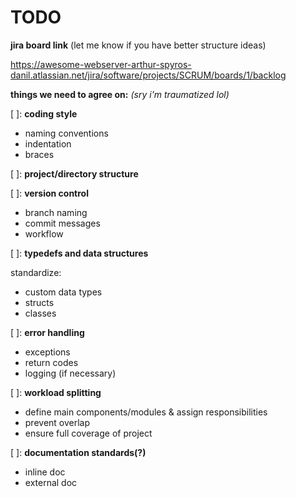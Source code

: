 # TODO

**jira board link** (let me know if you have better structure ideas)

https://awesome-webserver-arthur-spyros-danil.atlassian.net/jira/software/projects/SCRUM/boards/1/backlog

**things we need to agree on:** _(sry i'm traumatized lol)_

[ ]: **coding style**
*   naming conventions
*   indentation
*   braces

[ ]: **project/directory structure**

[ ]: **version control**
*   branch naming
*   commit messages
*   workflow

[ ]: **typedefs and data structures**

standardize:

*   custom data types
*   structs
*   classes

[ ]: **error handling**
*   exceptions
*   return codes
*   logging (if necessary)

[ ]: **workload splitting**
*   define main components/modules & assign responsibilities
*   prevent overlap
*	ensure full coverage of project

[ ]: **documentation standards(?)**
*	inline doc
*	external doc
